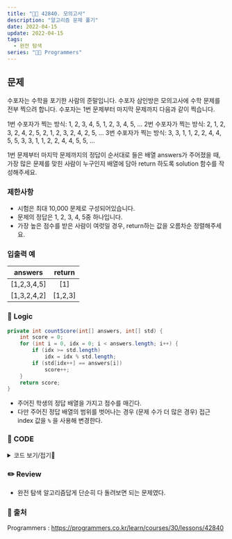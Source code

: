 ```yaml
---
title: "👩‍💻 42840. 모의고사"
description: "알고리즘 문제 풀기"
date: 2022-04-15
update: 2022-04-15
tags:
  - 완전 탐색
series: "👩‍💻 Programmers"
---
```


## 문제
수포자는 수학을 포기한 사람의 준말입니다. 수포자 삼인방은 모의고사에 수학 문제를 전부 찍으려 합니다. 수포자는 1번 문제부터 마지막 문제까지 다음과 같이 찍습니다.

1번 수포자가 찍는 방식: 1, 2, 3, 4, 5, 1, 2, 3, 4, 5, ...
2번 수포자가 찍는 방식: 2, 1, 2, 3, 2, 4, 2, 5, 2, 1, 2, 3, 2, 4, 2, 5, ...
3번 수포자가 찍는 방식: 3, 3, 1, 1, 2, 2, 4, 4, 5, 5, 3, 3, 1, 1, 2, 2, 4, 4, 5, 5, ...

1번 문제부터 마지막 문제까지의 정답이 순서대로 들은 배열 answers가 주어졌을 때, 가장 많은 문제를 맞힌 사람이 누구인지 배열에 담아 return 하도록 solution 함수를 작성해주세요.

### 제한사항
- 시험은 최대 10,000 문제로 구성되어있습니다.
- 문제의 정답은 1, 2, 3, 4, 5중 하나입니다.
- 가장 높은 점수를 받은 사람이 여럿일 경우, return하는 값을 오름차순 정렬해주세요.

### 입출력 예
|answers|return|
|:---:|:---:|
|[1,2,3,4,5]|[1]|
|[1,3,2,4,2]|[1,2,3]|

### 📍 **Logic**

```java
private int countScore(int[] answers, int[] std) {
    int score = 0;
    for (int i = 0, idx = 0; i < answers.length; i++) {
        if (idx >= std.length)
            idx = idx % std.length;
        if (std[idx++] == answers[i])
            score++;
    }
    return score;
}
```

- 주어진 학생의 정답 배열을 가지고 점수를 매긴다.
- 다만 주어진 정답 배열의 범위를 벗어나는 경우 (문제 수가 더 많은 경우) 접근 index 값을 `%` 을 사용해 변경한다.

### 📄 **CODE**

<details>
  <summary>코드 보기/접기💫</summary>
    <div markdown="1">

	iimport java.util.*;

    class Solution {
        public int[] solution(int[] answers) {
            
            int[] std1 = {1,2,3,4,5};
            int[] std2 = {2,1,2,3,2,4,2,5};
            int[] std3 = {3,3,1,1,2,2,4,4,5,5};
            
            int[] scores = new int[3];
            
            scores[0] = countScore(answers, std1);
            scores[1] = countScore(answers, std2);
            scores[2] = countScore(answers, std3);
            
            int max = Arrays.stream(scores).max().getAsInt();
            
            ArrayList<Integer> answer = new ArrayList<>();
            
            for (int i = 0; i < 3; i++) {
                if (scores[i] == max)
                    answer.add(i + 1);
            }
            
            return answer.stream().mapToInt(i -> i).toArray();
        }
        
        private int countScore(int[] answers, int[] std) {
            int score = 0;
            for (int i = 0, idx = 0; i < answers.length; i++) {
                if (idx >= std.length) idx = idx % std.length;
                if (std[idx++] == answers[i])
                    score++;
            }
            return score;
        }
    }
  	</div>
</details>

### ✏️ **Review**
- 완전 탐색 알고리즘답게 단순히 다 돌려보면 되는 문제였다.

### 📕 출처
Programmers : https://programmers.co.kr/learn/courses/30/lessons/42840